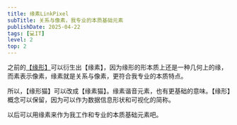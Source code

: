 ```yaml
---
title: 缘素LinkPixel
subTitle: 关系与像素，我专业的本质基础元素
publishDate: 2025-04-22
tags: [💻IT]
level: 2
top: 2
---
```


之前的[【缘形】](/posts/20250322-relation-shape)可以衍生出【缘素】，因为缘形的形本质上还是一种几何上的缘，而素表示像素，缘素就是关系与像素，更符合我专业的本质特点。

所以，【缘形猫】可以改成【缘素猫】。缘素谐音元素，也有更基础的意味。【缘形】概念可以保留，因为可以作为数据信息形状和可视化的简称。

以后可以用缘素来作为我工作和专业的本质基础元素吧。
